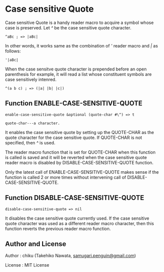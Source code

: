 # Case sensitive Quote

Case sensitive Quote is a handy reader macro to acquire a symbol whose
case is preserved. Let *^* be the case sensitive quote character.

    ^aBc ; => |aBc|

In other words, it works same as the combination of *'* reader macro and
*|* as follows:

    '|aBc|

When the case sensitve quote character is prepended before an open
parenthesis for example, it will read a list whose constituent symbols
are case sensitively intenred.

    ^(a b c) ; => (|a| |b| |c|)

## Function ENABLE-CASE-SENSITIVE-QUOTE

    enable-case-sensitive-quote &optional (quote-char #\^) => t

    quote-char---a character.

It enables the case sensitive quote by setting up the QUOTE-CHAR as the
quote character for the case sensitive quote. If QUOTE-CHAR is not
specified, then *^* is used.

The reader macro function that is set for QUOTE-CHAR when this function
is called is saved and it will be reverted when the case sensitive quote
reader macro is disabled by DISABLE-CASE-SENSITIVE-QUOTE function.

Only the latest call of ENABLE-CASE-SENSITIVE-QUOTE makes sense if the
function is called 2 or more times without intervening call of
DISABLE-CASE-SENSITIVE-QUOTE. 

## Function DISABLE-CASE-SENSITIVE-QUOTE

    disable-case-sensitive-quote => nil

It disables the case sensitive quote currently used. If the case
sensitive quote character was used as a different reader macro
character, then this function reverts the previous reader macro
function.

## Author and License

Author : chiku (Takehiko Nawata, samugari.penguin@gmail.com)

License : MIT License
